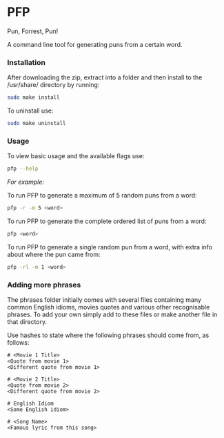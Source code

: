 # PFP
Pun, Forrest, Pun!

A command line tool for generating puns from a certain word.

### Installation

After downloading the zip, extract into a folder and then install to the /usr/share/ directory by running:
```bash
sudo make install
```

To uninstall use:
```bash
sudo make uninstall
```

### Usage

To view basic usage and the available flags use:
```bash
pfp --help
```
_For example:_

To run PFP to generate a maximum of 5 random puns from a word:
```bash
pfp -r -m 5 <word>
```

To run PFP to generate the complete ordered list of puns from a word:
```bash
pfp <word>
```

To run PFP to generate a single random pun from a word, with extra info about where the pun came from:
```bash
pfp -rl -m 1 <word>
```

### Adding more phrases

The phrases folder initially comes with several files containing many common English idioms, movies quotes and various other recognisable phrases. To add your own simply add to these files or make another file in that directory.

Use hashes to state where the following phrases should come from, as follows:

```
# <Movie 1 Title>
<Quote from movie 1>
<Different quote from movie 1>

# <Movie 2 Title>
<Quote from movie 2>
<Different quote from movie 2>

# English Idiom
<Some English idiom>

# <Song Name>
<Famous lyric from this song>
```
